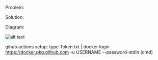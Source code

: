 Problem: 

Solution:

Diagram:

![alt text](https://lh3.googleusercontent.com/pw/AM-JKLXFReiYJI6ZEbf7c5g0ROjanbU1T5uKfbfQnfgT-wnpDYXNlvQhyI9AF_uBCQJ4IASt0XBaqfohC8BdqFvYSEbOOAsPLCjODTzCFeTMSaUFwb0XX-OYOAMEZZ-fD7c7afo2zqp9Hb6iTADSmX6MnA0=w811-h502-no?authuser=0)

gihub actions setup: type Token.txt | docker login https://docker.pkg.github.com -u USERNAME --password-stdin (cmd)
